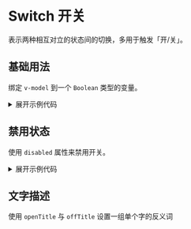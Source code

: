 <script setup>
import Basic from './component/Basic.vue'
import Disabled from './component/Disabled.vue'
import Title from './component/Title.vue'
</script>

# Switch 开关

表示两种相互对立的状态间的切换，多用于触发「开/关」。

## 基础用法

绑定 `v-model` 到一个 `Boolean` 类型的变量。

<div class="example">
 <Basic/>
</div>

<details>
<summary>展开示例代码</summary>

```vue
<template>
  <a-switch v-model="value"></a-switch>
  <a-switch></a-switch>
</template>

<script lang="ts" setup>
import { ref } from "vue";

const value = ref(true);
</script>
```

</details>

## 禁用状态

使用 `disabled` 属性来禁用开关。

<div class="example">
 <Disabled/>
</div>

<details>
<summary>展开示例代码</summary>

```vue
<template>
  <a-switch v-model="value" disabled></a-switch>
  <a-switch disabled></a-switch>
</template>

<script lang="ts" setup>
import { ref } from "vue";

const value = ref(true);
</script>
```

</details>

## 文字描述

使用 `openTitle` 与 `offTitle` 设置一组单个字的反义词

<div class="example">
 <Title/>
</div>

<details>
<summary>展开示例代码</summary>

```vue
<template>
  <a-switch
    size="large"
    v-model="value"
    open-title="是"
    off-title="否"
    :disabled="true"
  ></a-switch>
  <a-switch v-model="value" open-title="开" off-title="关"></a-switch>
  <a-switch
    size="small"
    v-model="value"
    open-title="上"
    off-title="下"
  ></a-switch>
</template>

<script lang="ts" setup>
import { ref } from "vue";

const value = ref(true);
</script>
```

</details>

## Switch API

| 属性名     | 说明             | 类型    | 默认值 |
| ---------- | ---------------- | ------- | ------ |
| v-model    | switch 绑定的值  | boolean | —      |
| disabled   | 是否禁用         | boolean | false  |
| open-title | 打开时的文字描述 | string  | —      |
| off-title  | 关闭时的文字描述 | string  | —      |
